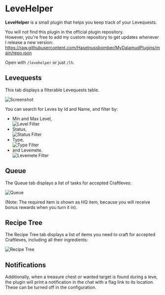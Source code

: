 # LeveHelper

**LeveHelper** is a small plugin that helps you keep track of your Levequests.

You will not find this plugin in the official plugin repository.  
However, you're free to add my custom repository to get updates whenever I release a new version:  
https://raw.githubusercontent.com/Haselnussbomber/MyDalamudPlugins/main/repo.json

Open with `/levehelper` or just `/lh`.

## Levequests

This tab displays a filterable Levequests table.

![Screenshot](https://github.com/user-attachments/assets/2f56a0dc-9ae8-4ff2-904b-95b498ca656e)

You can search for Leves by Id and Name, and filter by:

- Min and Max Level,  
  ![Level Filter](https://github.com/user-attachments/assets/eb11aa68-ad3e-4939-a2b5-eefc362faf41)
- Status,  
  ![Status Filter](https://github.com/user-attachments/assets/d8edcdd7-1e4a-4732-b0cf-bfaa12901802)
- Type,  
  ![Type Filter](https://github.com/user-attachments/assets/87af0d29-0a80-469b-97f3-7b77708649be)
- and Levemete.  
  ![Levemete Filter](https://github.com/user-attachments/assets/531831b2-7933-4032-98cf-d3559d7fa2ca)

## Queue

The Queue tab displays a list of tasks for accepted Craftleves:

![Queue](https://github.com/user-attachments/assets/156f397c-b015-4ae0-b67d-865418aa5500)

(Note: The required item is shown as HQ item, because you will receive bonus rewards when you turn it in).

## Recipe Tree

The Recipe Tree tab displays a list of items you need to craft for accepted Craftleves, including all their ingredients:

![Recipe Tree](https://github.com/user-attachments/assets/21a90b95-f81e-4928-bbd2-3664f877dd9f)

## Notifications

Additionally, when a treasure chest or wanted target is found during a leve, the plugin will print a notification in the chat with a flag link to its location. These can be turned off in the configuration.
